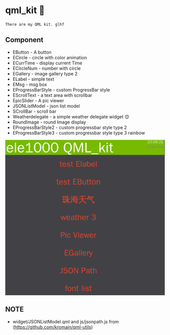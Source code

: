 # qml_kit  :stars:

    There are my QML kit. glhf 
    
## Component
  - EButton - A button
  - ECircle - circle with color animation
  - ECurrTime - display current Time
  - ECircleNum - number with circle
  - EGallery - image gallery type 2
  - ELabel - simple text
  - EMsg   - msg box
  - EProgressBarStyle - custom ProgressBar style
  - EScrollText - a text area with scrollbar
  - EpicSlider - A  pic viewer
  - JSONListModel - json list model
  - SCrollBar - scroll bar
  - Weatherdelegate - a simple  weather delegate widget :blush:
  - RoundImage - round Image display
  - EProgressBarStyle2 - custom progressbar style type 2
  - EProgressBarStyle3 - custom progressbar style type 3 rainbow

  ![screenshot](https://raw.githubusercontent.com/radio-ho0/qml_kit/master/preview.png)
  
## NOTE
  - widget/JSONListModel.qml and js/jsonpath.js from (https://github.com/kromain/qml-utils)
